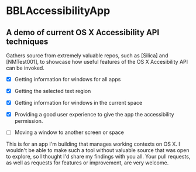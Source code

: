 # BBLAccessibilityApp 

## A demo of current OS X Accessibility API techniques


Gathers source from extremely valuable repos, such as [Silica] and [NMTest001], to showcase how useful features of the OS X Accesibility API can be invoked.

-[x] Getting information for windows for all apps
-[x] Getting the selected text region
-[x] Getting information for windows in the current space
-[x] Providing a good user experience to give the app the accessibility permission.
-[ ] Moving a window to another screen or space



This is for an app I'm building that manages working contexts on OS X. I wouldn't be able to make such a tool without valuable source that was open to explore, so I thought I'd share my findings with you all. Your pull requests, as well as requests for features or improvement, are very welcome.



